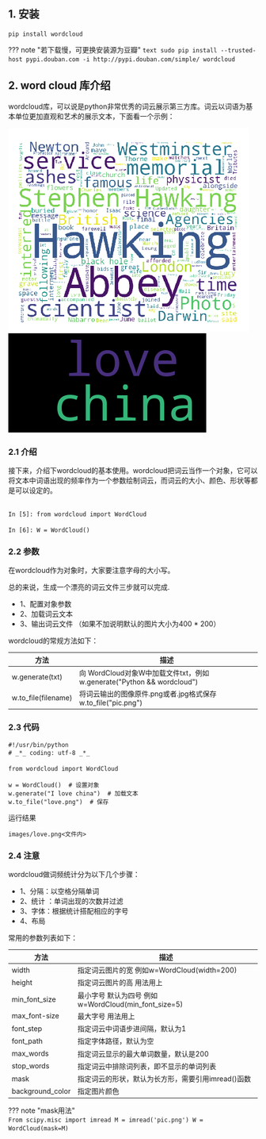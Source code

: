## 1. 安装

```
pip install wordcloud
```
??? note "若下载慢，可更换安装源为豆瓣"
	```text
	sudo pip install --trusted-host pypi.douban.com -i http://pypi.douban.com/simple/ wordcloud
	```

## 2. word cloud 库介绍
wordcloud库，可以说是python非常优秀的词云展示第三方库。词云以词语为基本单位更加直观和艺术的展示文本，下面看一个示例：

![](../../../pictures/lib/wordcloud/1.png "图1")
![](../../../pictures/lib/wordcloud/2.png "图2")

### 2.1 介绍
接下来，介绍下wordcloud的基本使用。wordcloud把词云当作一个对象，它可以将文本中词语出现的频率作为一个参数绘制词云，而词云的大小、颜色、形状等都是可以设定的。

```

In [5]: from wordcloud import WordCloud

In [6]: W = WordCloud()
```
### 2.2 参数
在wordcloud作为对象时，大家要注意字母的大小写。

总的来说，生成一个漂亮的词云文件三步就可以完成.

- 1、配置对象参数  
- 2、加载词云文本  
- 3、输出词云文件 （如果不加说明默认的图片大小为400 * 200）

wordcloud的常规方法如下：

方法 | 描述
---|---
w.generate(txt) | 向 WordCloud对象W中加载文件txt，例如 w.generate("Python && wordcloud")
w.to_file(filename) | 将词云输出的图像原件.png或者.jpg格式保存 w.to_file("pic.png")

### 2.3 代码

```
#!/usr/bin/python
# _*_ coding: utf-8 _*_

from wordcloud import WordCloud

w = WordCloud()  # 设置对象
w.generate("I love china")  # 加载文本
w.to_file("love.png")  # 保存

```

运行结果
```
images/love.png<文件内>
```

### 2.4 注意

wordcloud做词频统计分为以下几个步骤：

- 1、分隔：以空格分隔单词  
- 2、统计 ：单词出现的次数并过滤  
- 3、字体：根据统计搭配相应的字号  
- 4、布局

常用的参数列表如下：

方法 | 描述
---|---
width | 指定词云图片的宽 例如w=WordCloud(width=200)
height | 指定词云图片的高 用法用上
min_font_size | 最小字号 默认为四号 例如 w=WordCloud(min_font_size=5)
max_font-size | 最大字号 用法用上
font_step | 指定词云中词语步进间隔，默认为1
font_path | 指定字体路径，默认为空
max_words | 指定词云显示的最大单词数量，默认是200
stop_words | 指定词云中排除词列表，即不显示的单词列表
mask | 指定词云的形状，默认为长方形，需要引用imread()函数
background_color | 指定图片颜色

??? note "mask用法"  
	```
	From scipy.misc import imread
	M = imread('pic.png')
	W = WordCloud(mask=M)
	```
